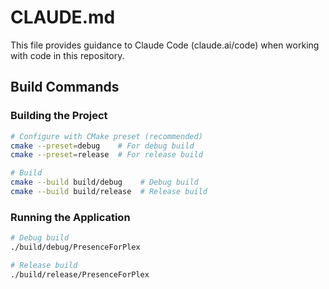 # CLAUDE.md

This file provides guidance to Claude Code (claude.ai/code) when working with code in this repository.

## Build Commands

### Building the Project
```bash
# Configure with CMake preset (recommended)
cmake --preset=debug    # For debug build
cmake --preset=release  # For release build

# Build
cmake --build build/debug    # Debug build
cmake --build build/release  # Release build
```

### Running the Application
```bash
# Debug build
./build/debug/PresenceForPlex

# Release build
./build/release/PresenceForPlex
```